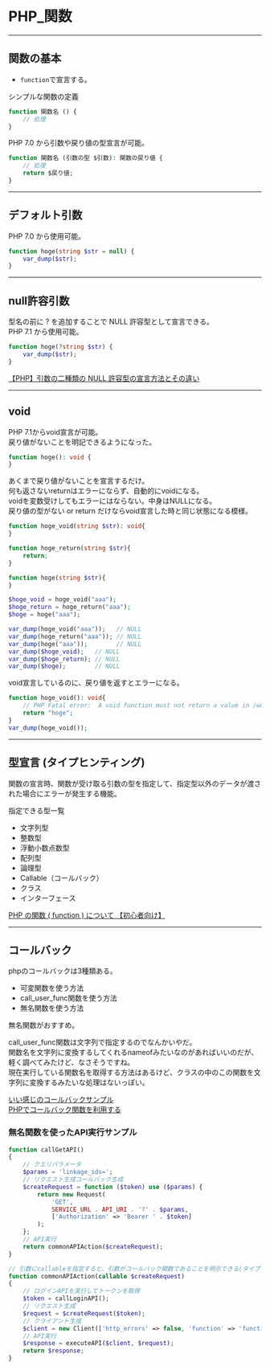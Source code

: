 # PHP_関数

---

## 関数の基本

- `function`で宣言する。  

シンプルな関数の定義

``` php
function 関数名 () {
    // 処理
}
```

PHP 7.0 から引数や戻り値の型宣言が可能。  

``` php
function 関数名 (引数の型 $引数): 関数の戻り値 {
    // 処理
    return $戻り値;
}
```

---

## デフォルト引数

PHP 7.0 から使用可能。  

``` php
function hoge(string $str = null) {
    var_dump($str);
}
```

---

## null許容引数

型名の前に ? を追加することで NULL 許容型として宣言できる。  
PHP 7.1 から使用可能。  

``` php
function hoge(?string $str) {
    var_dump($str);
}
```

[【PHP】引数の二種類の NULL 許容型の宣言方法とその違い](https://qiita.com/ymm1x/items/e53ded283080ca3a42b4)

---

## void

PHP 7.1からvoid宣言が可能。  
戻り値がないことを明記できるようになった。  

``` php
function hoge(): void {
}
```

あくまで戻り値がないことを宣言するだけ。  
何も返さないreturnはエラーにならず、自動的にvoidになる。  
voidを変数受けしてもエラーにはならない。中身はNULLになる。  
戻り値の型がない or return だけならvoid宣言した時と同じ状態になる模様。  

``` php
function hoge_void(string $str): void{
}

function hoge_return(string $str){
    return;
}

function hoge(string $str){
}

$hoge_void = hoge_void("aaa");
$hoge_return = hoge_return("aaa");
$hoge = hoge("aaa");

var_dump(hoge_void("aaa"));   // NULL
var_dump(hoge_return("aaa")); // NULL
var_dump(hoge("aaa"));        // NULL
var_dump($hoge_void);   // NULL
var_dump($hoge_return); // NULL
var_dump($hoge);        // NULL
```

void宣言しているのに、戻り値を返すとエラーになる。

``` php
function hoge_void(): void{
    // PHP Fatal error:  A void function must not return a value in /workspace/Main.php on line 21
    return "hoge";
}
var_dump(hoge_void());
```

---

## 型宣言 (タイプヒンティング)

関数の宣言時、関数が受け取る引数の型を指定して、指定型以外のデータが渡された場合にエラーが発生する機能。  

指定できる型一覧

- 文字列型  
- 整数型  
- 浮動小数点数型  
- 配列型  
- 論理型  
- Callable（コールバック）  
- クラス  
- インターフェース  

[PHP の関数 ( function ) について 【初心者向け】](https://wepicks.net/phpref-functions_userdefined/)  

---

## コールバック

phpのコールバックは3種類ある。  

- 可変関数を使う方法  
- call_user_func関数を使う方法  
- 無名関数を使う方法  

無名関数がおすすめ。  

call_user_func関数は文字列で指定するのでなんかいやだ。  
関数名を文字列に変換するしてくれるnameofみたいなのがあればいいのだが、軽く調べてみたけど、なさそうですね。  
現在実行している関数名を取得する方法はあるけど、クラスの中のこの関数を文字列に変換するみたいな処理はないっぽい。  

[いい感じのコールバックサンプル](https://qiita.com/dublog/items/0eb8bcea2fc452c0b4b2)  
[PHPでコールバック関数を利用する](https://qiita.com/tricogimmick/items/23fb5958b6ea914bbfb5)  

### 無名関数を使ったAPI実行サンプル

``` PHP : 無名関数を使ったAPI実行サンプル
function callGetAPI()
{
    // クエリパラメータ
    $params = 'linkage_ids=';
    // リクエスト生成コールバック生成
    $createRequest = function ($token) use ($params) {
        return new Request(
            'GET',
            SERVICE_URL . API_URI . '?' . $params,
            ['Authorization' => 'Bearer ' . $token]
        );
    };
    // API実行
    return commonAPIAction($createRequest);
}

// 引数にcallableを指定すると、引数がコールバック関数であることを明示できる(タイプヒンティング)
function commonAPIAction(callable $createRequest)
{
    // ログインAPIを実行してトークンを取得
    $token = callLoginAPI();
    // リクエスト生成
    $request = $createRequest($token);
    // クライアント生成
    $client = new Client(['http_errors' => false, 'function' => 'functionfunction']);
    // API実行
    $response = executeAPI($client, $request);
    return $response;
}
```
